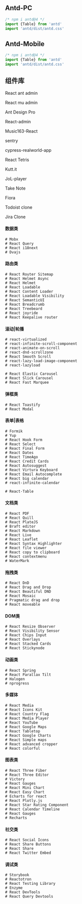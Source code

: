 ## Antd-PC

<!--START-->

~~~js
/* npm i antd@4 */
import {Table} from 'antd'
import 'antd/dist/antd.css'
~~~

## Antd-Mobile

<!--START-->

~~~js
/* npm i antd@4 */
import {Table} from 'antd'
import 'antd/dist/antd.css'
~~~

## 组件库

React ant admin

React mu admin

Ant Design Pro

React-admin

Music163-React

sentry

cypress-realworld-app

React Tetris

Kutt.it

JoL-player

Take Note

Fiora

Todoist clone

Jira Clone

#### 数据类

```shell
# Mobx
# React Query
# React i18next
# Dvajs
```

#### 路由类

```shell
# React Router Sitemap
# React Helmet Async
# React Helmet
# React Loadable
# React Content Loader
# React Loadable Visibility
# React SemanticUI
# React Breadcrumb
# React Treebeard
# React joyride
# React Keepalive router
```

#### 滚动|轮播

```shell
# react-virtualized
# react-infinite-scroll-component
# react-animate-on-scroll
# react-dnd-scrollzone
# React Smooth Scroll
# react-lazy-load-image-component
# react-lazyload
```

```shell
# React Elastic Carousel
# React Slick Carousel
# React Fast Marquee
```

#### 弹框类

```shell
# React Toastify
# React Modal
```

#### 表单|表格

```shell
# Formik
# Yup
# React Hook Form
# React Select
# React Final Form
# React Dates
# React TimeAgo
# React Credit Cards
# React Autosuggest
# React Virtura Keyboard
# React Email Autocomplete
# React big calendar
# react-infinite-calendar
```

```shell
# React-Table
```

#### 文档类

```shell
# React PDF
# React Quill
# React PlateJS
# Braft editor
# React Markdown
# React Live
# React Leaflet
# React Syntax Highlighter
# React file viewer
# React copy to clipboard
# React contextmenu
# WaterMark
```

#### 拖拽类

```shell
# React DnD
# React Drag and Drop
# React Beautiful DND
# React Mosaic
# Pragmatic drag and drop
# React moveable
```

#### DOM类

```shell
# React Resize Observer
# React Visibility Sensor
# React Chips Input
# React Overlays
# React Stacked Cards
# React Stickynode
```

#### 动画类

```shell
# React Spring
# React Parallax Tilt
# Halogen
# nprogress
```

#### 多媒体

```shell
# React Media
# React Icons Kit
# React Country Flag
# React Media Player
# React YouTube
# React Google Maps
# React Tabletop
# React Google Charts
# React Simple maps
# React advanced cropper
# React colorful
```

#### 图表类

```shell
# React Three Fiber
# React Three Editor
# Victory
# React Gauges
# React Mini Chart
# React Easy Chart
# Echarts for react
# React Plotly.js
# React Star Rating Component
# React Calendar Timeline
# React Gauges
# Recharts
```

#### 社交类

```shell
# React Social Icons
# React Share Buttons
# React Share
# React Twitter Embed
```

#### 调试类

```shell
# Storybook
# Reactotron
# React Testing Library
# Enzyme
# React DevTools
# React Query Devtools
```
